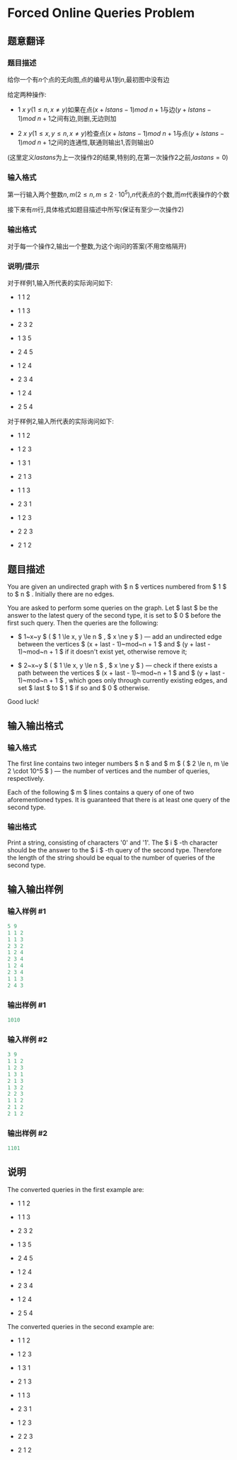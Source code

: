 # Forced Online Queries Problem

## 题意翻译

### 题目描述

给你一个有$n$个点的无向图,点的编号从$1$到$n$,最初图中没有边

给定两种操作:

- $1\ x\ y(1\le n,x\neq y)$如果在点$(x+lstans-1)mod\ n+1$与边$(y+lstans-1)mod\ n+1$之间有边,则删,无边则加

- $2\ x\ y(1\le x,y \le n,x\neq y)$检查点$(x+lstans-1)mod\ n+1$与点$(y+lstans-1)mod\ n+1$之间的连通性,联通则输出1,否则输出0

(这里定义$lastans$为上一次操作$2$的结果,特别的,在第一次操作$2$之前,$lastans=0$)

### 输入格式

第一行输入两个整数$n,m(2\le n,m\le 2\cdot 10^5)$,$n$代表点的个数,而$m$代表操作的个数

接下来有$m$行,具体格式如题目描述中所写(保证有至少一次操作$2$)

### 输出格式

对于每一个操作$2$,输出一个整数,为这个询问的答案(不用空格隔开)

### 说明/提示

对于样例$1$,输入所代表的实际询问如下:

- 1 1 2

- 1 1 3

- 2 3 2

- 1 3 5

- 2 4 5

- 1 2 4

- 2 3 4

- 1 2 4

- 2 5 4

对于样例$2$,输入所代表的实际询问如下:

- 1 1 2

- 1 2 3

- 1 3 1

- 2 1 3

- 1 1 3

- 2 3 1

- 1 2 3

- 2 2 3

- 2 1 2

## 题目描述

You are given an undirected graph with $ n $ vertices numbered from $ 1 $ to $ n $ . Initially there are no edges.

You are asked to perform some queries on the graph. Let $ last $ be the answer to the latest query of the second type, it is set to $ 0 $ before the first such query. Then the queries are the following:

- $ 1~x~y $ ( $ 1 \le x, y \le n $ , $ x \ne y $ ) — add an undirected edge between the vertices $ (x + last - 1)~mod~n + 1 $ and $ (y + last - 1)~mod~n + 1 $ if it doesn't exist yet, otherwise remove it;

- $ 2~x~y $ ( $ 1 \le x, y \le n $ , $ x \ne y $ ) — check if there exists a path between the vertices $ (x + last - 1)~mod~n + 1 $ and $ (y + last - 1)~mod~n + 1 $ , which goes only through currently existing edges, and set $ last $ to $ 1 $ if so and $ 0 $ otherwise.

Good luck!

## 输入输出格式

### 输入格式

The first line contains two integer numbers $ n $ and $ m $ ( $ 2 \le n, m \le 2 \cdot 10^5 $ ) — the number of vertices and the number of queries, respectively.

Each of the following $ m $ lines contains a query of one of two aforementioned types. It is guaranteed that there is at least one query of the second type.

### 输出格式

Print a string, consisting of characters '0' and '1'. The $ i $ -th character should be the answer to the $ i $ -th query of the second type. Therefore the length of the string should be equal to the number of queries of the second type.

## 输入输出样例

### 输入样例 #1

```cpp
5 9
1 1 2
1 1 3
2 3 2
1 2 4
2 3 4
1 2 4
2 3 4
1 1 3
2 4 3

```
### 输出样例 #1

```cpp
1010

```
### 输入样例 #2

```cpp
3 9
1 1 2
1 2 3
1 3 1
2 1 3
1 3 2
2 2 3
1 1 2
2 1 2
2 1 2

```
### 输出样例 #2

```cpp
1101

```
## 说明

The converted queries in the first example are:

- 1 1 2

- 1 1 3

- 2 3 2

- 1 3 5

- 2 4 5

- 1 2 4

- 2 3 4

- 1 2 4

- 2 5 4

The converted queries in the second example are:

- 1 1 2

- 1 2 3

- 1 3 1

- 2 1 3

- 1 1 3

- 2 3 1

- 1 2 3

- 2 2 3

- 2 1 2

